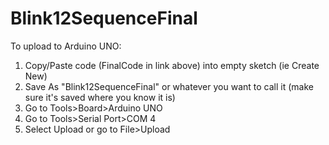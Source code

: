 Blink12SequenceFinal
====================
To upload to Arduino UNO:
1. Copy/Paste code (FinalCode in link above) into empty sketch (ie Create New)
2. Save As "Blink12SequenceFinal" or whatever you want to call it (make sure it's saved where you know it is)
3. Go to Tools>Board>Arduino UNO
4. Go to Tools>Serial Port>COM 4
5. Select Upload or go to File>Upload

